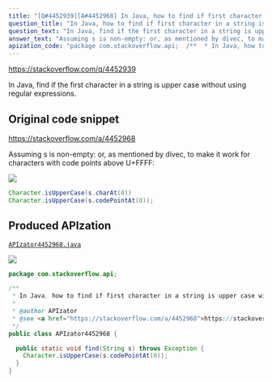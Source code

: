 ```yaml
---
title: "[Q#4452939][A#4452968] In Java, how to find if first character in a string is upper case without regex"
question_title: "In Java, how to find if first character in a string is upper case without regex"
question_text: "In Java, find if the first character in a string is upper case without using regular expressions."
answer_text: "Assuming s is non-empty: or, as mentioned by divec, to make it work for characters with code points above U+FFFF:"
apization_code: "package com.stackoverflow.api;  /**  * In Java, how to find if first character in a string is upper case without regex  *  * @author APIzator  * @see <a href=\"https://stackoverflow.com/a/4452968\">https://stackoverflow.com/a/4452968</a>  */ public class APIzator4452968 {    public static void find(String s) throws Exception {     Character.isUpperCase(s.codePointAt(0));   } }"
---
```


https://stackoverflow.com/q/4452939

In Java, find if the first character in a string is upper case without using regular expressions.



## Original code snippet

https://stackoverflow.com/a/4452968

Assuming s is non-empty:
or, as mentioned by divec, to make it work for characters with code points above U+FFFF:

<div class="code-logo"><img src="/stackoverflow.png" /></div>

```java
Character.isUpperCase(s.charAt(0))
Character.isUpperCase(s.codePointAt(0));
```

## Produced APIzation

[`APIzator4452968.java`](https://github.com/pasqualesalza/apization/raw/main/data/search/APIzator4452968.java)

<div class="code-logo"><img src="/apizator.png" /></div>

```java
package com.stackoverflow.api;

/**
 * In Java, how to find if first character in a string is upper case without regex
 *
 * @author APIzator
 * @see <a href="https://stackoverflow.com/a/4452968">https://stackoverflow.com/a/4452968</a>
 */
public class APIzator4452968 {

  public static void find(String s) throws Exception {
    Character.isUpperCase(s.codePointAt(0));
  }
}

```